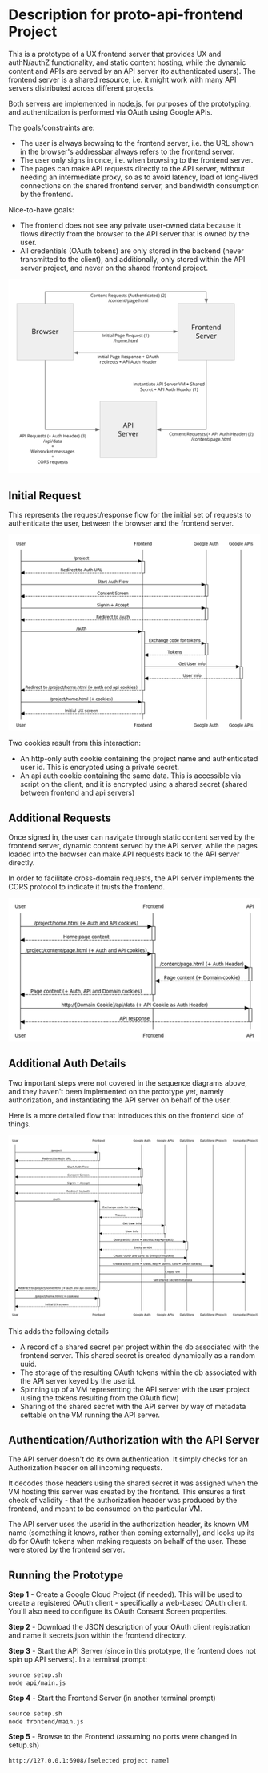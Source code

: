 # Description for proto-api-frontend Project

This is a prototype of a UX frontend server that provides UX and authN/authZ
functionality, and static content hosting, while the dynamic content and APIs
are served by an API server (to authenticated users). The frontend server is a
shared resource, i.e. it might work with many API servers distributed across
different projects.

Both servers are implemented in node.js, for purposes of the prototyping, and
authentication is performed via OAuth using Google APIs.

The goals/constraints are:

- The user is always browsing to the frontend server, i.e. the URL shown in the
 browser's addressbar always refers to the frontend server.
- The user only signs in once, i.e. when browsing to the frontend server.
- The pages can make API requests directly to the API server, without needing
an intermediate proxy, so as to avoid latency, load of long-lived connections
on the shared frontend server, and bandwidth consumption by the frontend.

Nice-to-have goals:

- The frontend does not see any private user-owned data because it flows
directly from the browser to the API server that is owned by the user.
- All credentials (OAuth tokens) are only stored in the backend (never
transmitted to the client), and additionally, only stored within the API server
 project, and never on the shared frontend project.

![Diagram](images/Diagram.png)

## Initial Request

This represents the request/response flow for the initial set of requests to
authenticate the user, between the browser and the frontend server.

![Initial Request Sequence Diagram](images/InitialRequest.png)

Two cookies result from this interaction:

- An http-only auth cookie containing the project name and authenticated user
id. This is encrypted using a private secret.
- An api auth cookie containing the same data. This is accessible via script on
 the client, and it is encrypted using a shared secret (shared between frontend
 and api servers)

## Additional Requests

Once signed in, the user can navigate through static content served by the
frontend server, dynamic content served by the API server, while the pages
loaded into the browser can make API requests back to the API server directly.

In order to facilitate cross-domain requests, the API server implements the
CORS protocol to indicate it trusts the frontend.

![Additional Requests](images/SignedInRequests.png)

## Additional Auth Details

Two important steps were not covered in the sequence diagrams above, and they
haven't been implemented on the prototype yet, namely authorization, and
instantiating the API server on behalf of the user.

Here is a more detailed flow that introduces this on the frontend side of
things.

![Full Initial Requests](images/FullInitialRequest.png)

This adds the following details

- A record of a shared secret per project within the db associated with the
frontend server. This shared secret is created dynamically as a random uuid.
- The storage of the resulting OAuth tokens within the db associated with the
API server keyed by the userid.
- Spinning up of a VM representing the API server with the user project (using
the tokens resulting from the OAuth flow)
- Sharing of the shared secret with the API server by way of metadata settable
on the VM running the API server.

## Authentication/Authorization with the API Server

The API server doesn't do its own authentication. It simply checks for an
Authorization header on all incoming requests.

It decodes those headers using the shared secret it was assigned when the VM
hosting this server was created by the frontend. This ensures a first check of
validity - that the authorization header was produced by the frontend, and
meant to be consumed on the particular VM.

The API server uses the userid in the authorization header, its known VM name
(something it knows, rather than coming externally), and looks up its db for
OAuth tokens when making requests on behalf of the user. These were stored by
the frontend server.

## Running the Prototype

**Step 1** - Create a Google Cloud Project (if needed). This will be used to
create a registered OAuth client - specifically a web-based OAuth client.
You'll also need to configure its OAuth Consent Screen properties.

**Step 2** - Download the JSON description of your OAuth client registration
and name it secrets.json within the frontend directory.

**Step 3** - Start the API Server (since in this prototype, the frontend does
not spin up API servers). In a terminal prompt:

    source setup.sh
    node api/main.js

**Step 4** - Start the Frontend Server (in another terminal prompt)

    source setup.sh
    node frontend/main.js
    
**Step 5** - Browse to the Frontend (assuming no ports were changed in setup.sh)

    http://127.0.0.1:6908/[selected project name]

